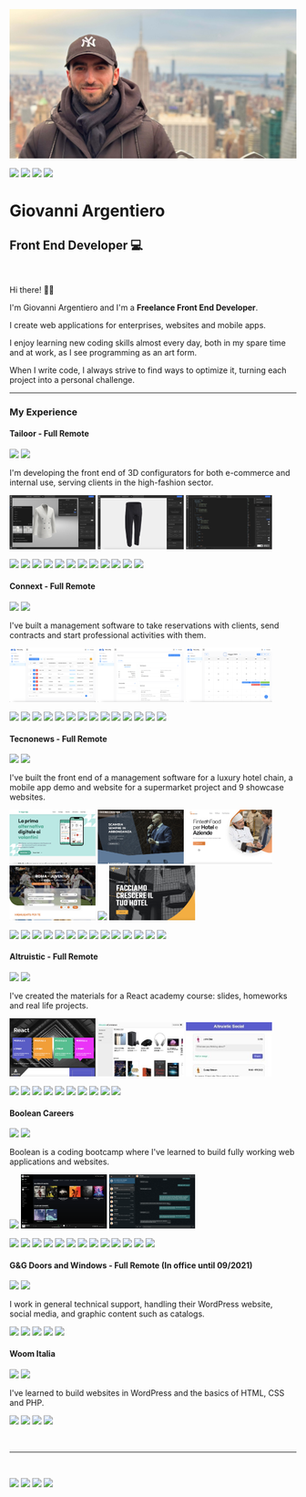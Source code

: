 ![logo](profile.jpeg)

[![](https://img.shields.io/badge/LinkedIn-0a66c2?logo=linkedin)](https://www.linkedin.com/in/giovanni-argentiero)
[![](https://img.shields.io/badge/Email-7A86B8?logo=maildotru)](<gio.a.98@gmail.com>)
[![](https://img.shields.io/badge/Instagram-E1306C?logo=instagram&logoColor=white)](https://www.instagram.com/chaznex)
[![](https://img.shields.io/badge/Facebook-2374E1?logo=facebook&logoColor=white)](https://www.facebook.com/giovanni.argentiero)

# Giovanni Argentiero
## Front End Developer 💻

<br>

Hi there! 👋🏻

I'm Giovanni Argentiero and I'm a **Freelance Front End Developer**.

I create web applications for enterprises, websites and mobile apps.

I enjoy learning new coding skills almost every day, both in my spare time and at work, as I see programming as an art form.
<br>

When I write code, I always strive to find ways to optimize it, turning each project into a personal challenge.

<!-- <hr>

### Main skills
![](https://img.shields.io/badge/Front_End-blue)

- HTML, CSS, JavaScript, TypeScript, Sass
- React, Next.js, Electron, Ionic, Vue.js
- Material UI, Chakra UI, Bootstrap
- Redux, Easy Peasy, React Router, React Query
- Three.js, React Three Fiber
  
![](https://img.shields.io/badge/Back_End-blue)
- PHP, MySQL
- Node.js, Laravel
  
<br> -->

<hr>

### My Experience

#### Tailoor - Full Remote
![](https://img.shields.io/badge/Front_End_Developer-06/2023_--_Current-blue)
![](https://img.shields.io/badge/Job-green)

I'm developing the front end of 3D configurators for both e-commerce and internal use, serving clients in the high-fashion sector.

<p>
  <img width="30%" src="screenshots/tailoor-1.png"/>
  <img width="30%" src="screenshots/tailoor-2.png"/>
  <img width="30%" src="screenshots/tailoor-3.png"/>
</p>

![](https://img.shields.io/badge/React-087DA4?logo=react&logoColor=white)
![](https://img.shields.io/badge/TypeScript-3178c6?logo=typescript&logoColor=white)
![](https://img.shields.io/badge/React_Three_Fiber-black)
![](https://img.shields.io/badge/Three.js-049EF4?logo=threedotjs&logoColor=white)
![](https://img.shields.io/badge/Drei-black)
![](https://img.shields.io/badge/Easy_Peasy-80c451?logo=redux&logoColor=white)
![](https://img.shields.io/badge/Chakra_UI-319795?logo=chakraui&logoColor=white)
![](https://img.shields.io/badge/Framer_Motion-ff579a?logo=framer&logoColor=white)
![](https://img.shields.io/badge/React_Query-ef4444?logo=reactquery&logoColor=white)
![](https://img.shields.io/badge/React_Router-f44251?logo=reactrouter&logoColor=white)
![](https://img.shields.io/badge/yarn-514C87?logo=yarn&logoColor=white)
![](https://img.shields.io/badge/git-f14e32?logo=git&logoColor=white)

#### Connext - Full Remote
![](https://img.shields.io/badge/Full_Stack_Developer-05/2023_--_06/2023-blue)
![](https://img.shields.io/badge/Job-green)

I've built a management software to take reservations with clients, send contracts and start professional activities with them.

<p>
  <img width="30%" src="screenshots/connext-1.png"/>
  <img width="30%" src="screenshots/connext-2.png"/>
  <img width="30%" src="screenshots/connext-3.png"/>
</p>

![](https://img.shields.io/badge/React-087DA4?logo=react&logoColor=white)
![](https://img.shields.io/badge/TypeScript-3178c6?logo=typescript&logoColor=white)
![](https://img.shields.io/badge/Material_UI-42a5f5?logo=mui&logoColor=white)
![](https://img.shields.io/badge/Mantis-305bdd)
![](https://img.shields.io/badge/Redux-764abc?logo=redux&logoColor=white)
![](https://img.shields.io/badge/React_Query-ef4444?logo=reactquery&logoColor=white)
![](https://img.shields.io/badge/React_Router-f44251?logo=reactrouter&logoColor=white)
![](https://img.shields.io/badge/React_Table-f44251?logo=reacttable&logoColor=white)
![](https://img.shields.io/badge/Axios-671ddf?logo=axios&logoColor=white)
![](https://img.shields.io/badge/PHP-7A86B8?logo=php&logoColor=white)
![](https://img.shields.io/badge/MySQL-3E6E93?logo=mysql&logoColor=white)
![](https://img.shields.io/badge/phpMyAdmin-e97b00?logo=phpmyadmin&logoColor=white)
![](https://img.shields.io/badge/git-f14e32?logo=git&logoColor=white)
![](https://img.shields.io/badge/yarn-514C87?logo=yarn&logoColor=white)

#### Tecnonews - Full Remote
![](https://img.shields.io/badge/Front_End_Developer-09/2022_--_04/2023-blue)
![](https://img.shields.io/badge/Job-green)

I've built the front end of a management software for a luxury hotel chain, a mobile app demo and website for a supermarket project and 9 showcase websites.

<p>
  <img width="30%" src="screenshots/tecnonews-1.png"/>
  <img width="30%" src="screenshots/tecnonews-3.png"/>
  <img width="30%" src="screenshots/tecnonews-4.png"/>
  <img width="30%" src="screenshots/tecnonews-6.png"/>
  <img width="30%" src="screenshots/tecnonews-7.png"/>
  <img width="30%" src="screenshots/tecnonews-8.png"/>
</p>

![](https://img.shields.io/badge/React-087DA4?logo=react&logoColor=white)
![](https://img.shields.io/badge/TypeScript-3178c6?logo=typescript&logoColor=white)
![](https://img.shields.io/badge/Material_UI-42a5f5?logo=mui&logoColor=white)
![](https://img.shields.io/badge/Mantis-305bdd)
![](https://img.shields.io/badge/Redux-764abc?logo=redux&logoColor=white)
![](https://img.shields.io/badge/React_Query-ef4444?logo=reactquery&logoColor=white)
![](https://img.shields.io/badge/React_Router-f44251?logo=reactrouter&logoColor=white)
![](https://img.shields.io/badge/React_Table-f44251?logo=reacttable&logoColor=white)
![](https://img.shields.io/badge/Axios-671ddf?logo=axios&logoColor=white)
![](https://img.shields.io/badge/Ionic-176bff?logo=ionic&logoColor=white)
![](https://img.shields.io/badge/Next.js-black?logo=nextdotjs&logoColor=white)
![](https://img.shields.io/badge/PHP-7A86B8?logo=php&logoColor=white)
![](https://img.shields.io/badge/git-f14e32?logo=git&logoColor=white)
![](https://img.shields.io/badge/yarn-514C87?logo=yarn&logoColor=white)

#### Altruistic - Full Remote
![](https://img.shields.io/badge/Front_End_Content_Creator-04/2022_--_06/2022-blue)
![](https://img.shields.io/badge/Job-green)

I've created the materials for a React academy course: slides, homeworks and real life projects.

<p>
  <img width="30%" src="screenshots/altruistic-2.png"/>
  <img width="30%" src="screenshots/altruistic-1.png"/>
  <img width="30%" src="screenshots/altruistic-3.png"/>
</p>

![](https://img.shields.io/badge/React-087DA4?logo=react&logoColor=white)
![](https://img.shields.io/badge/React_Router-f44251?logo=reactrouter&logoColor=white)
![](https://img.shields.io/badge/Styled_Components-5468ff?logo=styledcomponents&logoColor=white)
![](https://img.shields.io/badge/Axios-671ddf?logo=axios&logoColor=white)
![](https://img.shields.io/badge/HTML-f06529?logo=html5&logoColor=white)
![](https://img.shields.io/badge/CSS-1452f5?logo=css3&logoColor=white)
![](https://img.shields.io/badge/JavaScript-f0db4f?logo=javascript&logoColor=white)
![](https://img.shields.io/badge/Sass-cc6699?logo=sass&logoColor=white)
![](https://img.shields.io/badge/git-f14e32?logo=git&logoColor=white)
![](https://img.shields.io/badge/npm-CC3534)

#### Boolean Careers
![](https://img.shields.io/badge/Full_Stack_Developer_Trainee-09/2021_--_04/2022-blue)
![](https://img.shields.io/badge/Education-orange)

Boolean is a coding bootcamp where I've learned to build fully working web applications and websites.

<p>
  <img width="30%" src="screenshots/boolean-1.png"/>
  <img width="30%" src="screenshots/boolean-2.png"/>
  <img width="30%" src="screenshots/boolean-3.png"/>
</p>

![](https://img.shields.io/badge/HTML-f06529?logo=html5&logoColor=white)
![](https://img.shields.io/badge/CSS-1452f5?logo=css3&logoColor=white)
![](https://img.shields.io/badge/JavaScript-f0db4f?logo=javascript&logoColor=white)
![](https://img.shields.io/badge/Sass-cc6699?logo=sass&logoColor=white)
![](https://img.shields.io/badge/Vue.js-42b883?logo=vuedotjs&logoColor=white)
![](https://img.shields.io/badge/Bootstrap-712cf9?logo=bootstrap&logoColor=white)
![](https://img.shields.io/badge/Axios-671ddf?logo=axios&logoColor=white)
![](https://img.shields.io/badge/PHP-7A86B8?logo=php&logoColor=white)
![](https://img.shields.io/badge/Laravel-FF2D20?logo=laravel&logoColor=white)
![](https://img.shields.io/badge/MySQL-3E6E93?logo=mysql&logoColor=white)
![](https://img.shields.io/badge/phpMyAdmin-e97b00?logo=phpmyadmin&logoColor=white)
![](https://img.shields.io/badge/git-f14e32?logo=git&logoColor=white)
![](https://img.shields.io/badge/npm-CC3534?logo=npm&logoColor=white)

#### G&G Doors and Windows - Full Remote (In office until 09/2021)
![](https://img.shields.io/badge/IT_Consultant-05/2021_--_Current-blue)
![](https://img.shields.io/badge/Job-green)

I work in general technical support, handling their WordPress website, social media, and graphic content such as catalogs.

![](https://img.shields.io/badge/WordPress-0675c4?logo=wordpress&logoColor=white)
![](https://img.shields.io/badge/HTML-f06529?logo=html5&logoColor=white)
![](https://img.shields.io/badge/CSS-1452f5?logo=css3&logoColor=white)
![](https://img.shields.io/badge/JavaScript-f0db4f?logo=javascript&logoColor=white)
![](https://img.shields.io/badge/PHP-7A86B8?logo=php&logoColor=white)

#### Woom Italia
![](https://img.shields.io/badge/Web_Designer-03/2021_--_04/2021-blue)
![](https://img.shields.io/badge/Education-orange)

I've learned to build websites in WordPress and the basics of HTML, CSS and PHP.

![](https://img.shields.io/badge/WordPress-0675c4?logo=wordpress&logoColor=white)
![](https://img.shields.io/badge/HTML-f06529?logo=html5&logoColor=white)
![](https://img.shields.io/badge/CSS-1452f5?logo=css3&logoColor=white)
![](https://img.shields.io/badge/PHP-7A86B8?logo=php&logoColor=white)

  
<br>

<hr>

<br>

[![](https://img.shields.io/badge/LinkedIn-0a66c2?logo=linkedin)](https://www.linkedin.com/in/giovanni-argentiero)
[![](https://img.shields.io/badge/Email-7A86B8?logo=maildotru)](<gio.a.98@gmail.com>)
[![](https://img.shields.io/badge/Instagram-E1306C?logo=instagram&logoColor=white)](https://www.instagram.com/chaznex)
[![](https://img.shields.io/badge/Facebook-2374E1?logo=facebook&logoColor=white)](https://www.facebook.com/giovanni.argentiero)